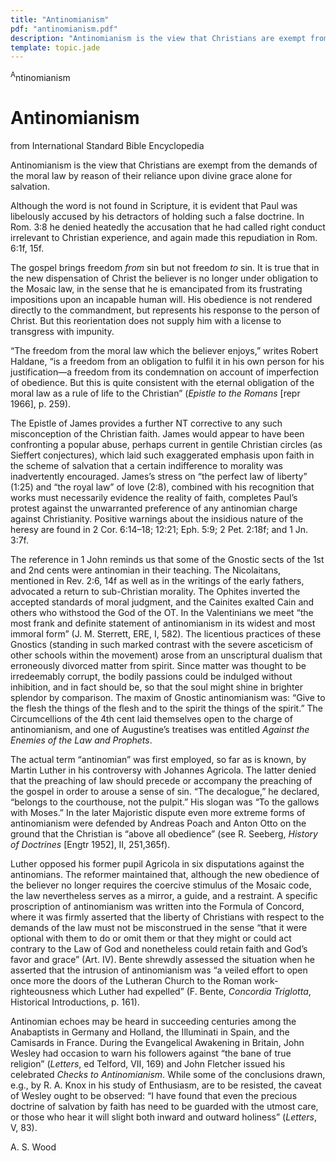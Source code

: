 ```yaml
---
title: "Antinomianism"
pdf: "antinomianism.pdf"
description: "Antinomianism is the view that Christians are exempt from the demands of the moral law by reason of their reliance upon divine grace alone for salvation."
template: topic.jade
---
```



<sup>A</sup>ntinomianism

Antinomianism
=============

from International Standard Bible Encyclopedia

Antinomianism is the view that Christians are exempt from the demands of
the moral law by reason of their reliance upon divine grace alone for
salvation.

Although the word is not found in Scripture, it is evident that Paul was
libelously accused by his detractors of holding such a false doctrine.
In Rom. 3:8 he denied heatedly the accusation that he had called right
conduct irrelevant to Christian experience, and again made this
repudiation in Rom. 6:1f, 15f.

The gospel brings freedom *from* sin but not freedom *to* sin. It is
true that in the new dispensation of Christ the believer is no longer
under obligation to the Mosaic law, in the sense that he is emancipated
from its frustrating impositions upon an incapable human will. His
obedience is not rendered directly to the commandment, but represents
his response to the person of Christ. But this reorientation does not
supply him with a license to transgress with impunity.

“The freedom from the moral law which the believer enjoys,” writes
Robert Haldane, “is a freedom from an obligation to fulfil it in his own
person for his justification—a freedom from its condemnation on account
of imperfection of obedience. But this is quite consistent with the
eternal obligation of the moral law as a rule of life to the Christian”
(*Epistle to the Romans* [repr 1966], p. 259).

The Epistle of James provides a further NT corrective to any such
misconception of the Christian faith. James would appear to have been
confronting a popular abuse, perhaps current in gentile Christian
circles (as Sieffert conjectures), which laid such exaggerated emphasis
upon faith in the scheme of salvation that a certain indifference to
morality was inadvertently encouraged. James’s stress on “the perfect
law of liberty” (1:25) and “the royal law” of love (2:8), combined with
his recognition that works must necessarily evidence the reality of
faith, completes Paul’s protest against the unwarranted preference of
any antinomian charge against Christianity. Positive warnings about the
insidious nature of the heresy are found in 2 Cor. 6:14–18; 12:21; Eph.
5:9; 2 Pet. 2:18f; and 1 Jn. 3:7f.

The reference in 1 John reminds us that some of the Gnostic sects of the
1st and 2nd cents were antinomian in their teaching. The Nicolaitans,
mentioned in Rev. 2:6, 14f as well as in the writings of the early
fathers, advocated a return to sub-Christian morality. The Ophites
inverted the accepted standards of moral judgment, and the Cainites
exalted Cain and others who withstood the God of the OT. In the
Valentinians we meet “the most frank and definite statement of
antinomianism in its widest and most immoral form” (J. M. Sterrett, ERE,
I, 582). The licentious practices of these Gnostics (standing in such
marked contrast with the severe asceticism of other schools within the
movement) arose from an unscriptural dualism that erroneously divorced
matter from spirit. Since matter was thought to be irredeemably corrupt,
the bodily passions could be indulged without inhibition, and in fact
should be, so that the soul might shine in brighter splendor by
comparison. The maxim of Gnostic antinomianism was: “Give to the flesh
the things of the flesh and to the spirit the things of the spirit.” The
Circumcellions of the 4th cent laid themselves open to the charge of
antinomianism, and one of Augustine’s treatises was entitled *Against
the Enemies of the Law and Prophets*.

The actual term “antinomian” was first employed, so far as is known, by
Martin Luther in his controversy with Johannes Agricola. The latter
denied that the preaching of law should precede or accompany the
preaching of the gospel in order to arouse a sense of sin. “The
decalogue,” he declared, “belongs to the courthouse, not the pulpit.”
His slogan was “To the gallows with Moses.” In the later Majoristic
dispute even more extreme forms of antinomianism were defended by
Andreas Poach and Anton Otto on the ground that the Christian is “above
all obedience” (see R. Seeberg, *History of Doctrines* [Engtr 1952], II,
251,365f).

Luther opposed his former pupil Agricola in six disputations against the
antinomians. The reformer maintained that, although the new obedience of
the believer no longer requires the coercive stimulus of the Mosaic
code, the law nevertheless serves as a mirror, a guide, and a restraint.
A specific proscription of antinomianism was written into the Formula of
Concord, where it was firmly asserted that the liberty of Christians
with respect to the demands of the law must not be misconstrued in the
sense “that it were optional with them to do or omit them or that they
might or could act contrary to the Law of God and nonetheless could
retain faith and God’s favor and grace” (Art. IV). Bente shrewdly
assessed the situation when he asserted that the intrusion of
antinomianism was “a veiled effort to open once more the doors of the
Lutheran Church to the Roman work-righteousness which Luther had
expelled” (F. Bente, *Concordia Triglotta*, Historical Introductions, p.
161).

Antinomian echoes may be heard in succeeding centuries among the
Anabaptists in Germany and Holland, the Illuminati in Spain, and the
Camisards in France. During the Evangelical Awakening in Britain, John
Wesley had occasion to warn his followers against “the bane of true
religion” (*Letters*, ed Telford, VII, 169) and John Fletcher issued his
celebrated *Checks to Antinomianism*. While some of the conclusions
drawn, e.g., by R. A. Knox in his study of Enthusiasm, are to be
resisted, the caveat of Wesley ought to be observed: “I have found that
even the precious doctrine of salvation by faith has need to be guarded
with the utmost care, or those who hear it will slight both inward and
outward holiness” (*Letters*, V, 83).

A. S. Wood


